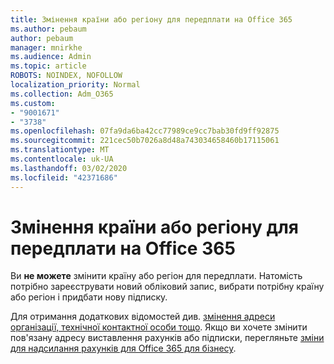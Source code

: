 ```yaml
---
title: Змінення країни або регіону для передплати на Office 365
ms.author: pebaum
author: pebaum
manager: mnirkhe
ms.audience: Admin
ms.topic: article
ROBOTS: NOINDEX, NOFOLLOW
localization_priority: Normal
ms.collection: Adm_O365
ms.custom:
- "9001671"
- "3738"
ms.openlocfilehash: 07fa9da6ba42cc77989ce9cc7bab30fd9ff92875
ms.sourcegitcommit: 221cec50b7026a8d48a743034658460b17115061
ms.translationtype: MT
ms.contentlocale: uk-UA
ms.lasthandoff: 03/02/2020
ms.locfileid: "42371686"
---
```

# <a name="change-the-country-or-region-for-your-office-365-subscription"></a>Змінення країни або регіону для передплати на Office 365

Ви **не можете** змінити країну або регіон для передплати. Натомість потрібно зареєструвати новий обліковий запис, вибрати потрібну країну або регіон і придбати нову підписку. 

Для отримання додаткових відомостей див. [змінення адреси організації, технічної контактної особи тощо](https://docs.microsoft.com/en-us/microsoft-365/admin/manage/change-address-contact-and-more?view=o365-worldwide). Якщо ви хочете змінити пов'язану адресу виставлення рахунків або підписки, перегляньте [зміни для надсилання рахунків для Office 365 для бізнесу](https://docs.microsoft.com/en-us/microsoft-365/commerce/billing-and-payments/change-your-billing-addresses?view=o365-worldwide). 
